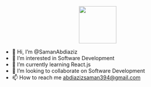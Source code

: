 <div id="header" align="center">
  <img src="https://media.giphy.com/media/YbXLZ6dymH758xSEbM/giphy.gif" width="100"/>
</div>


- 👋 Hi, I’m @SamanAbdiaziz
- 👀 I’m interested in Software Development
- 🌱 I’m currently learning React.js
- 💞️ I’m looking to collaborate on Software Development
- 📫 How to reach me abdiazizsaman394@gmail.com

<!---
SamanAbdiaziz/SamanAbdiaziz is a ✨ special ✨ repository because its `README.md` (this file) appears on your GitHub profile.
You can click the Preview link to take a look at your changes.
--->
